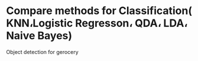 # Compare methods for Classification( KNN،Logistic Regresson، QDA، LDA، Naive Bayes)
Object detection for gerocery
